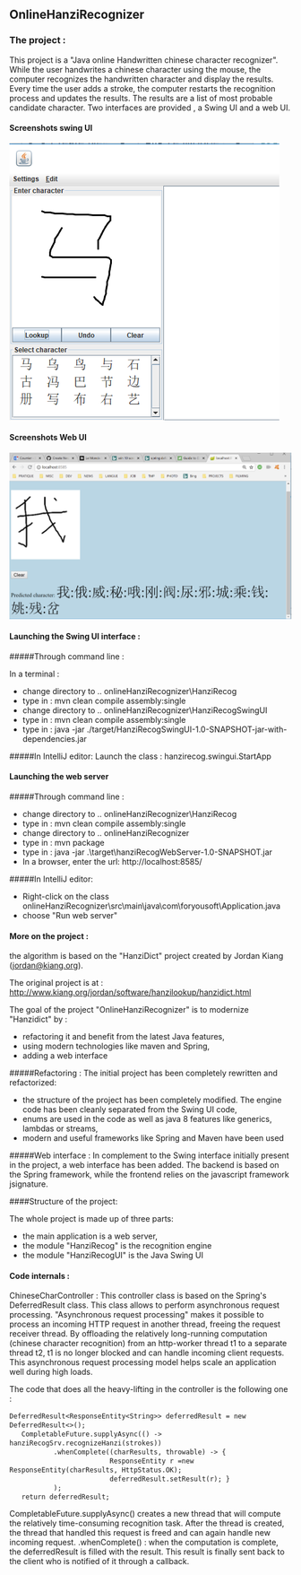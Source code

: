 
## OnlineHanziRecognizer

### The project :

 This project is a "Java online Handwritten chinese character recognizer".
 While the user handwrites a chinese character using the mouse, the computer recognizes the handwritten character and display the results. 
 Every time the user adds a stroke, the computer restarts the recognition process and updates the results.
 The results are a list of most probable candidate character.
 Two interfaces are provided , a Swing UI and a web UI.
 
#### Screenshots swing UI
![](https://github.com/itanghiu/onlineHanziRecognizer/blob/master/doc/HanziRecogSwingUI.PNG)

#### Screenshots Web UI
![](https://github.com/itanghiu/onlineHanziRecognizer/blob/master/doc/OnlineHanziRecogWebUI.PNG)

#### Launching the Swing UI interface :

#####Through command line :

In a terminal :
- change directory to .. onlineHanziRecognizer\HanziRecog
- type in : mvn clean compile assembly:single
- change directory to .. onlineHanziRecognizer\HanziRecogSwingUI
- type in : mvn clean compile assembly:single
- type in : java -jar ./target/HanziRecogSwingUI-1.0-SNAPSHOT-jar-with-dependencies.jar

#####In IntelliJ editor:
Launch the class : hanzirecog.swingui.StartApp


#### Launching the web server

#####Through command line :

- change directory to .. onlineHanziRecognizer\HanziRecog
- type in : mvn clean compile assembly:single
- change directory to .. onlineHanziRecognizer
- type in : mvn package
- type in : java -jar .\target\hanziRecogWebServer-1.0-SNAPSHOT.jar
- In a browser, enter the url: http://localhost:8585/

#####In IntelliJ editor:

- Right-click on the class onlineHanziRecognizer\src\main\java\com\foryousoft\Application.java 
- choose "Run web server"


#### More on the project : 

the algorithm is based on the "HanziDict" project created by Jordan Kiang (jordan@kiang.org). 

The original project is at : http://www.kiang.org/jordan/software/hanzilookup/hanzidict.html

The goal of the project "OnlineHanziRecognizer" is to modernize "Hanzidict" by :
  - refactoring it  and benefit from the latest Java features,
  - using modern technologies like maven and Spring,
  - adding a web interface

#####Refactoring :
The initial project has been completely rewritten and refactorized:
  - the structure of the project has been completely modified. The engine code has been cleanly separated from the Swing UI code,
  - enums are used in the code as well as java 8 features like generics, lambdas or streams,
  - modern and useful frameworks like Spring and Maven have been used 
  
#####Web interface : 
In complement to the Swing interface initially present in the project, a web interface has been added.
The backend is based on the Spring framework, while the frontend relies on the javascript framework jsignature.

  
####Structure of the project:

The whole project is made up of three parts:
  - the main application is a web server,
  - the module "HanziRecog" is the recognition engine
  - the module "HanziRecogUI" is the Java Swing UI
  
 
 #### Code internals :
 
 ChineseCharController :
 This controller class is based on the Spring's DeferredResult class. This class allows to perform asynchronous request processing.
  "Asynchronous request processing"  makes it possible to process an incoming HTTP request in another thread, freeing the request receiver thread.
  By offloading the relatively long-running computation (chinese character recognition) from an http-worker thread t1 to a separate thread t2, 
  t1 is no longer blocked and can handle incoming client requests.
  This asynchronous request processing model helps scale an application well during high loads.
  
  The code that does all the heavy-lifting in the controller is the following one :
  
    DeferredResult<ResponseEntity<String>> deferredResult = new DeferredResult<>();
       CompletableFuture.supplyAsync(() -> hanziRecogSrv.recognizeHanzi(strokes))
               .whenComplete((charResults, throwable) -> {
                             ResponseEntity r =new ResponseEntity(charResults, HttpStatus.OK);
                             deferredResult.setResult(r); }
               );
       return deferredResult;

 CompletableFuture.supplyAsync() creates a new thread that will compute the relatively time-consuming recognition task.
 After the thread is created, the thread that handled this request is freed and can again handle new incoming request.
 .whenComplete() : when the computation is complete, the deferredResult is filled with the result. This result is finally sent back to the client who is notified of it through a callback.